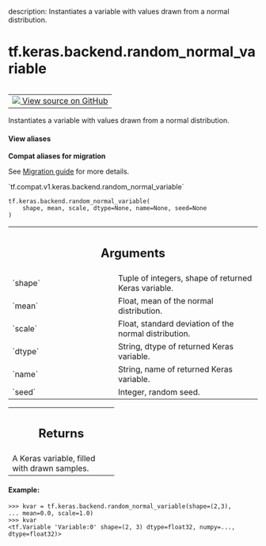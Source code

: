 description: Instantiates a variable with values drawn from a normal distribution.

<div itemscope itemtype="http://developers.google.com/ReferenceObject">
<meta itemprop="name" content="tf.keras.backend.random_normal_variable" />
<meta itemprop="path" content="Stable" />
</div>

# tf.keras.backend.random_normal_variable

<!-- Insert buttons and diff -->

<table class="tfo-notebook-buttons tfo-api nocontent" align="left">
<td>
  <a target="_blank" href="https://github.com/tensorflow/tensorflow/blob/r2.3/tensorflow/python/keras/backend.py#L1605-L1637">
    <img src="https://www.tensorflow.org/images/GitHub-Mark-32px.png" />
    View source on GitHub
  </a>
</td>
</table>



Instantiates a variable with values drawn from a normal distribution.

<section class="expandable">
  <h4 class="showalways">View aliases</h4>
  <p>
<b>Compat aliases for migration</b>
<p>See
<a href="https://www.tensorflow.org/guide/migrate">Migration guide</a> for
more details.</p>
<p>`tf.compat.v1.keras.backend.random_normal_variable`</p>
</p>
</section>

<pre class="devsite-click-to-copy prettyprint lang-py tfo-signature-link">
<code>tf.keras.backend.random_normal_variable(
    shape, mean, scale, dtype=None, name=None, seed=None
)
</code></pre>



<!-- Placeholder for "Used in" -->


<!-- Tabular view -->
 <table class="responsive fixed orange">
<colgroup><col width="214px"><col></colgroup>
<tr><th colspan="2"><h2 class="add-link">Arguments</h2></th></tr>

<tr>
<td>
`shape`
</td>
<td>
Tuple of integers, shape of returned Keras variable.
</td>
</tr><tr>
<td>
`mean`
</td>
<td>
Float, mean of the normal distribution.
</td>
</tr><tr>
<td>
`scale`
</td>
<td>
Float, standard deviation of the normal distribution.
</td>
</tr><tr>
<td>
`dtype`
</td>
<td>
String, dtype of returned Keras variable.
</td>
</tr><tr>
<td>
`name`
</td>
<td>
String, name of returned Keras variable.
</td>
</tr><tr>
<td>
`seed`
</td>
<td>
Integer, random seed.
</td>
</tr>
</table>



<!-- Tabular view -->
 <table class="responsive fixed orange">
<colgroup><col width="214px"><col></colgroup>
<tr><th colspan="2"><h2 class="add-link">Returns</h2></th></tr>
<tr class="alt">
<td colspan="2">
A Keras variable, filled with drawn samples.
</td>
</tr>

</table>



#### Example:



```
>>> kvar = tf.keras.backend.random_normal_variable(shape=(2,3),
... mean=0.0, scale=1.0)
>>> kvar
<tf.Variable 'Variable:0' shape=(2, 3) dtype=float32, numpy=...,
dtype=float32)>
```